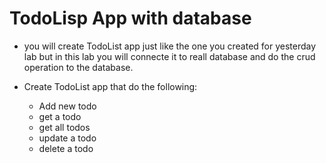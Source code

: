 # TodoLisp App with database 

* you will create TodoList app just like the one you created for yesterday lab but in this lab you will connecte it to reall database and do the crud operation to the database. 

* Create TodoList app that do the following: 

    * Add new todo
    * get a todo 
    * get all todos 
    * update a todo
    * delete a todo 